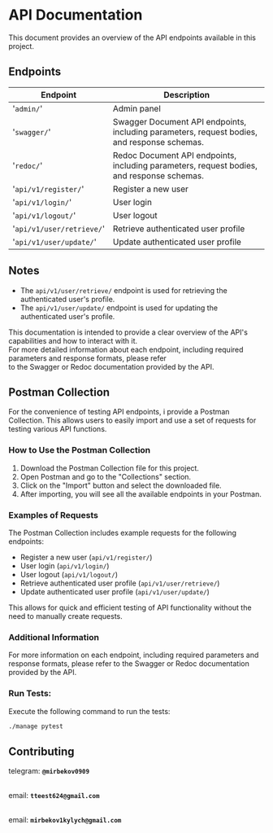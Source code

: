 # API Documentation

This document provides an overview of the API endpoints available in this project.

## Endpoints

| Endpoint                                 | Description                                           |
|------------------------------------------|-------------------------------------------------------|
| '`admin/`'                               | Admin panel                                           |
| '`swagger/`'                             | Swagger Document API endpoints, including parameters, request bodies, and response schemas.|
| '`redoc/`'                               | Redoc Document API endpoints, including parameters, request bodies, and response schemas.|
| '`api/v1/register/`'                    | Register a new user                                   |
| '`api/v1/login/`'                       | User login                                            |
| '`api/v1/logout/`'                      | User logout                                           |
| '`api/v1/user/retrieve/`'               | Retrieve authenticated user profile                   |
| '`api/v1/user/update/`'                 | Update authenticated user profile                     |

## Notes

- The `api/v1/user/retrieve/` endpoint is used for retrieving the authenticated user's profile.
- The `api/v1/user/update/` endpoint is used for updating the authenticated user's profile.

This documentation is intended to provide a clear overview of the API's capabilities and how to interact with it.<br> 
For more detailed information about each endpoint, including required parameters and response formats, please refer <br>
to the Swagger or Redoc documentation provided by the API.<br>

## Postman Collection

For the convenience of testing API endpoints, i provide a Postman Collection. 
This allows users to easily import and use a set of requests for testing various API functions.

### How to Use the Postman Collection

1. Download the Postman Collection file for this project.
2. Open Postman and go to the "Collections" section.
3. Click on the "Import" button and select the downloaded file.
4. After importing, you will see all the available endpoints in your Postman.

### Examples of Requests

The Postman Collection includes example requests for the following endpoints:

- Register a new user (`api/v1/register/`)
- User login (`api/v1/login/`)
- User logout (`api/v1/logout/`)
- Retrieve authenticated user profile (`api/v1/user/retrieve/`)
- Update authenticated user profile (`api/v1/user/update/`)

This allows for quick and efficient testing of API functionality without the need to manually create requests.

### Additional Information

For more information on each endpoint, including required parameters and response formats, please refer to the Swagger or Redoc documentation provided by the API.


### Run Tests:

Execute the following command to run the tests:

``` bash 
./manage pytest
```



## Contributing

telegram: **`@mirbekov0909`** <br>
<br>

email: **`tteest624@gmail.com`** <br>
<br>

email: **`mirbekov1kylych@gmail.com`**








